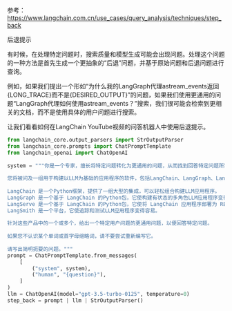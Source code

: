 参考：https://www.langchain.com.cn/use_cases/query_analysis/techniques/step_back

后退提示

有时候，在处理特定问题时，搜索质量和模型生成可能会出现问题。处理这个问题的一种方法是首先生成一个更抽象的“后退”问题，并基于原始问题和后退问题进行查询。

例如，如果我们提出一个形如“为什么我的LangGraph代理astream_events返回{LONG_TRACE}而不是{DESIRED_OUTPUT}”的问题，如果我们使用更通用的问题“LangGraph代理如何使用astream_events？”搜索，我们很可能会检索到更相关的文档，而不是使用具体的用户问题进行搜索。

让我们看看如何在LangChain YouTube视频的问答机器人中使用后退提示。

```python
from langchain_core.output_parsers import StrOutputParser
from langchain_core.prompts import ChatPromptTemplate
from langchain_openai import ChatOpenAI
 
system = """你是一个专家，擅长将特定问题转化为更通用的问题，从而找到回答特定问题所需的基本原则。
 
您将被问及一组用于构建以LLM为基础的应用程序的软件，包括LangChain、LangGraph、LangServe和LangSmith。
 
LangChain 是一个Python框架，提供了一组大型的集成，可以轻松组合构建LLM应用程序。
LangGraph 是一个基于 LangChain 的Python包，它使构建有状态的多角色LLM应用程序变得容易。
LangServe 是一个基于 LangChain 的Python包，它使将 LangChain 应用程序部署为 REST API 变得容易。
LangSmith 是一个平台，它使追踪和测试LLM应用程序变得容易。
 
针对这些产品中的一个或多个，给出一个特定用户问题的更通用问题，以便回答特定问题。
 
如果您不认识某个单词或首字母缩略词，请不要尝试重新编写它。
 
请写出简明扼要的问题。"""
prompt = ChatPromptTemplate.from_messages(
    [
        ("system", system),
        ("human", "{question}"),
    ]
)
llm = ChatOpenAI(model="gpt-3.5-turbo-0125", temperature=0)
step_back = prompt | llm | StrOutputParser()
```
